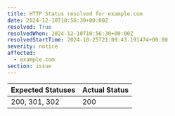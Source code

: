 ```yaml
---
title: HTTP Status resolved for example.com
date: 2024-12-10T10:56:30+00:00Z
resolved: True
resolvedWhen: 2024-12-10T10:56:30+00:00Z
resolvedStartTime: 2024-10-25T21:09:43.191474+00:00
severity: notice
affected:
  - example.com
section: issue
---
```


| Expected Statuses | Actual Status  |
|-------------------|----------------|
| 200, 301, 302 | 200 |
